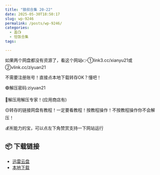 ```yaml
---
title: "狼叔合集 20-22"
date: 2025-05-30T18:50:17
slug: wp-9246
permalink: /posts/wp-9246/
categories:
  - 盖📺
  - 恰饭合集
tags:

---
```


如果两个网盘都没有资源了，看这个网站👉①link3.cc/xianyu21或②vlink.cc/ziyuan21

不需要注册账号！直接点本地下载转存OK？懂吧！

🟢解压密码:ziyuan21

🔵解压用解压专家！(应用商店有)

🟡转存的链接网盘有教程！一定要看教程！按教程操作！不按教程操作你不会解压！

💰🈶能力的宝，可以点左下角赞赏支持一下网站运行

## 📦 下载链接
- [迅雷云盘](https://blziyuan21.com/pay-download/9246?key=9dbc0d3ae0&down_id=0)
- [本地下载](https://blziyuan21.com/pay-download/9246?key=9dbc0d3ae0&down_id=1)

